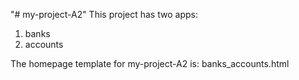 "# my-project-A2" 
This project has two apps:
 1. banks
 2. accounts

The homepage template for my-project-A2 is: banks_accounts.html

